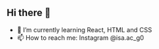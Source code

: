 ## Hi there 👋

- 🌱 I’m currently learning React, HTML and CSS
- 📫 How to reach me: Instagram @isa.ac_g0

